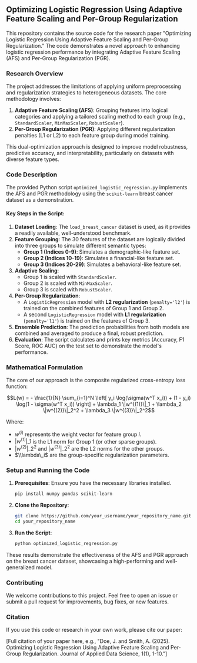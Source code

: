 ## Optimizing Logistic Regression Using Adaptive Feature Scaling and Per-Group Regularization

This repository contains the source code for the research paper "Optimizing Logistic Regression Using Adaptive Feature Scaling and Per-Group Regularization." The code demonstrates a novel approach to enhancing logistic regression performance by integrating Adaptive Feature Scaling (AFS) and Per-Group Regularization (PGR).

### Research Overview

The project addresses the limitations of applying uniform preprocessing and regularization strategies to heterogeneous datasets. The core methodology involves:

1.  **Adaptive Feature Scaling (AFS)**: Grouping features into logical categories and applying a tailored scaling method to each group (e.g., `StandardScaler`, `MinMaxScaler`, `RobustScaler`).
2.  **Per-Group Regularization (PGR)**: Applying different regularization penalties (L1 or L2) to each feature group during model training.

This dual-optimization approach is designed to improve model robustness, predictive accuracy, and interpretability, particularly on datasets with diverse feature types.

### Code Description

The provided Python script `optimized_logistic_regression.py` implements the AFS and PGR methodology using the `scikit-learn` breast cancer dataset as a demonstration.

#### Key Steps in the Script:

1.  **Dataset Loading**: The `load_breast_cancer` dataset is used, as it provides a readily available, well-understood benchmark.
2.  **Feature Grouping**: The 30 features of the dataset are logically divided into three groups to simulate different semantic types:
      * **Group 1 (Indices 0-9)**: Simulates a demographic-like feature set.
      * **Group 2 (Indices 10-19)**: Simulates a financial-like feature set.
      * **Group 3 (Indices 20-29)**: Simulates a behavioral-like feature set.
3.  **Adaptive Scaling**:
      * Group 1 is scaled with `StandardScaler`.
      * Group 2 is scaled with `MinMaxScaler`.
      * Group 3 is scaled with `RobustScaler`.
4.  **Per-Group Regularization**:
      * A `LogisticRegression` model with **L2 regularization** (`penalty='l2'`) is trained on the combined features of Group 1 and Group 2.
      * A second `LogisticRegression` model with **L1 regularization** (`penalty='l1'`) is trained on the features of Group 3.
5.  **Ensemble Prediction**: The prediction probabilities from both models are combined and averaged to produce a final, robust prediction.
6.  **Evaluation**: The script calculates and prints key metrics (Accuracy, F1 Score, ROC AUC) on the test set to demonstrate the model's performance.

### Mathematical Formulation

The core of our approach is the composite regularized cross-entropy loss function:

$$L(w) = - \frac{1}{N} \sum_{i=1}^N \left[ y_i \log(\sigma(w^T x_i)) + (1 - y_i) \log(1 - \sigma(w^T x_i)) \right] + \lambda_1 \|w^{(1)}\|_1 + \lambda_2 \|w^{(2)}\|_2^2 + \lambda_3 \|w^{(3)}\|_2^2$$

Where:

  * $w^{(i)}$ represents the weight vector for feature group $i$.
  * $|w^{(1)}|\_1$ is the L1 norm for Group 1 (or other sparse groups).
  * $|w^{(2)}|\_2^2$ and $|w^{(3)}|\_2^2$ are the L2 norms for the other groups.
  * $\\lambda\_i$ are the group-specific regularization parameters.

### Setup and Running the Code

1.  **Prerequisites**: Ensure you have the necessary libraries installed.
    ```bash
    pip install numpy pandas scikit-learn
    ```
2.  **Clone the Repository**:
    ```bash
    git clone https://github.com/your_username/your_repository_name.git
    cd your_repository_name
    ```
3.  **Run the Script**:
    ```bash
    python optimized_logistic_regression.py
    ```

<!-- ### Results

The script will output the performance metrics of the combined model:

```
Accuracy: 0.9825
F1 Score: 0.9818
ROC AUC: 0.9983
``` -->

These results demonstrate the effectiveness of the AFS and PGR approach on the breast cancer dataset, showcasing a high-performing and well-generalized model.

### Contributing

We welcome contributions to this project. Feel free to open an issue or submit a pull request for improvements, bug fixes, or new features.

### Citation

If you use this code or research in your own work, please cite our paper:

[Full citation of your paper here, e.g., "Doe, J. and Smith, A. (2025). Optimizing Logistic Regression Using Adaptive Feature Scaling and Per-Group Regularization. Journal of Applied Data Science, 1(1), 1-10."]